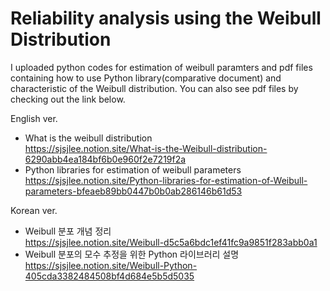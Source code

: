 # Reliability analysis using the Weibull Distribution
I uploaded python codes for estimation of weibull paramters and pdf files containing how to use Python library(comparative document) and characteristic of the Weibull distribution. You can also see pdf files by checking out the link below.

English ver.  
- What is the weibull distribution  
  https://sjsjlee.notion.site/What-is-the-Weibull-distribution-6290abb4ea184bf6b0e960f2e7219f2a
- Python libraries for estimation of weibull parameters  
  https://sjsjlee.notion.site/Python-libraries-for-estimation-of-Weibull-parameters-bfeaeb89bb0447b0b0ab286146b61d53  

Korean ver.  
- Weibull 분포 개념 정리  
  https://sjsjlee.notion.site/Weibull-d5c5a6bdc1ef41fc9a9851f283abb0a1  
- Weibull 분포의 모수 추정을 위한 Python 라이브러리 설명  
  https://sjsjlee.notion.site/Weibull-Python-405cda3382484508bf4d684e5b5d5035  


  
